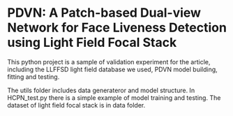 # PDVN:  A Patch-based Dual-view Network for Face Liveness Detection using Light Field Focal Stack

This python project is a sample of validation experiment for the article, including the LLFFSD light field database we used, PDVN model building, fitting and testing.

The utils folder includes data generateror and model structure. In HCPN_test.py there is a simple example of model training and testing. The dataset of light field focal stack is in data folder.
